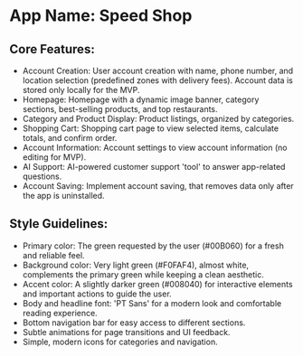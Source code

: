 # **App Name**: Speed Shop

## Core Features:

- Account Creation: User account creation with name, phone number, and location selection (predefined zones with delivery fees). Account data is stored only locally for the MVP.
- Homepage: Homepage with a dynamic image banner, category sections, best-selling products, and top restaurants.
- Category and Product Display: Product listings, organized by categories.
- Shopping Cart: Shopping cart page to view selected items, calculate totals, and confirm order.
- Account Information: Account settings to view account information (no editing for MVP).
- AI Support: AI-powered customer support 'tool' to answer app-related questions.
- Account Saving: Implement account saving, that removes data only after the app is uninstalled.

## Style Guidelines:

- Primary color: The green requested by the user (#00B060) for a fresh and reliable feel.
- Background color: Very light green (#F0FAF4), almost white, complements the primary green while keeping a clean aesthetic.
- Accent color: A slightly darker green (#008040) for interactive elements and important actions to guide the user.
- Body and headline font: 'PT Sans' for a modern look and comfortable reading experience.
- Bottom navigation bar for easy access to different sections.
- Subtle animations for page transitions and UI feedback.
- Simple, modern icons for categories and navigation.